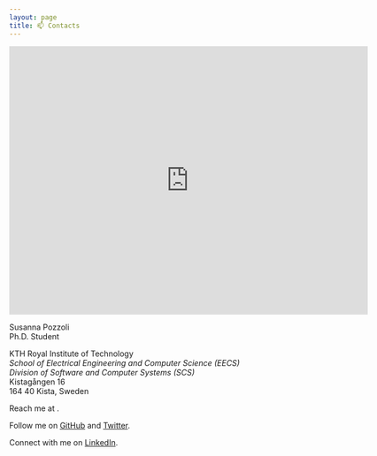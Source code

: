 ```yaml
---
layout: page
title: 📫 Contacts
---
```


<iframe src="https://www.google.com/maps/embed?pb=!1m18!1m12!1m3!1d2030.708595987217!2d17.948019016219995!3d59.404574112029046!2m3!1f0!2f0!3f0!3m2!1i1024!2i768!4f13.1!3m3!1m2!1s0x465f9e92c961b301%3A0x64c9ee19dac11281!2sKistag%C3%A5ngen%2016%2C%20164%2040%20Kista!5e0!3m2!1sen!2sse!4v1656423894597!5m2!1sen!2sse" width="648" height="486" style="border:0;" allowfullscreen="" loading="lazy" referrerpolicy="no-referrer-when-downgrade"></iframe>

<div class="address">
    <p>
        Susanna Pozzoli
        <br>
        Ph.D. Student
    </p>
    <p>
        KTH Royal Institute of Technology
        <br>
        <i>
            School of Electrical Engineering and Computer Science (EECS)
            <br>
            Division of Software and Computer Systems (SCS)
        </i>
        <br>
        Kistagången 16
        <br>
        164 40 Kista, Sweden
    </p>
</div>

<p>
    Reach me at <span class="e-mail" username="ilozzops" domain="es.htk"></span>.
</p>

<p>
    Follow me on <a href="https://github.com/snnpzz">GitHub</a> and <a href="https://twitter.com/snnpzz">Twitter</a>.
</p>

<p>
    Connect with me on <a href="https://www.linkedin.com/in/snnpzz">LinkedIn</a>.
</p>
